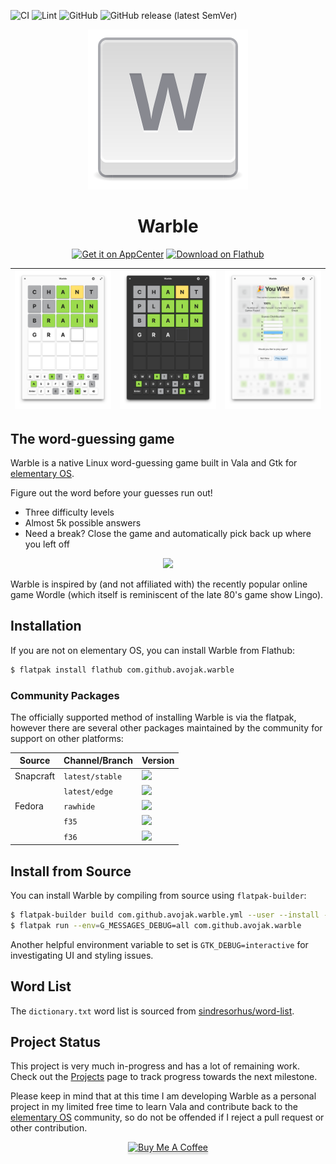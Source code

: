 ![CI](https://github.com/avojak/warble/workflows/CI/badge.svg)
![Lint](https://github.com/avojak/warble/workflows/Lint/badge.svg)
![GitHub](https://img.shields.io/github/license/avojak/warble.svg?color=blue)
![GitHub release (latest SemVer)](https://img.shields.io/github/v/release/avojak/warble?sort=semver)

<p align="center">
  <img src="data/assets/warble.svg" alt="Icon" />
</p>
<h1 align="center">Warble</h1>
<p align="center">
  <a href="https://appcenter.elementary.io/com.github.avojak.warble"><img src="https://appcenter.elementary.io/badge.svg" alt="Get it on AppCenter" /></a>
  <a href='https://flathub.org/apps/details/com.github.avojak.warble'><img width='155' alt='Download on Flathub' src='https://flathub.org/assets/badges/flathub-badge-en.png'/></a>
</p>

| ![Screenshot](data/assets/screenshots/warble-screenshot-01.png) | ![Screenshot](data/assets/screenshots/warble-screenshot-02.png) | ![Screenshot](data/assets/screenshots/warble-screenshot-03.png) |
|------------------------------------------------------------------|------------------------------------------------------------------|------------------------------------------------------------------|

## The word-guessing game

Warble is a native Linux word-guessing game built in Vala and Gtk for [elementary OS](https://elementary.io).

Figure out the word before your guesses run out!
- Three difficulty levels
- Almost 5k possible answers
- Need a break? Close the game and automatically pick back up where you left off

<p align="center"><img src="./data/assets/BCD631EA-53B9-483E-9C75-CB00C1E33C52.jpeg" width="500"></p>

Warble is inspired by (and not affiliated with) the recently popular online game Wordle (which itself is reminiscent of the late 80's game show Lingo). 

## Installation

If you are not on elementary OS, you can install Warble from Flathub:

```bash
$ flatpak install flathub com.github.avojak.warble
```

### Community Packages

The officially supported method of installing Warble is via the flatpak, however there are several other packages maintained by the community for support on other platforms:

| Source | Channel/Branch | Version |
| ------ | ------ | ------- |
| Snapcraft | `latest/stable` | <a href="https://snapcraft.io/warble"><img src="https://badgennet-git-fork-vladimyr-snapcraft-badgen.vercel.app/snapcraft/v/warble/arm64/stable"></img></a> |
| | `latest/edge` | <a href="https://snapcraft.io/warble"><img src="https://badgennet-git-fork-vladimyr-snapcraft-badgen.vercel.app/snapcraft/v/warble/arm64/edge"></img></a> |
| Fedora | `rawhide` | <a href="https://packages.fedoraproject.org/pkgs/warble/warble/"><img src="https://img.shields.io/fedora/v/warble/rawhide"></img></a> |
|  | `f35` | <a href="https://packages.fedoraproject.org/pkgs/warble/warble/"><img src="https://img.shields.io/fedora/v/warble/f35"></img></a> |
|  | `f36` | <a href="https://packages.fedoraproject.org/pkgs/warble/warble/"><img src="https://img.shields.io/fedora/v/warble/f36"></img></a> |

## Install from Source

You can install Warble by compiling from source using `flatpak-builder`:

```bash
$ flatpak-builder build com.github.avojak.warble.yml --user --install --force-clean
$ flatpak run --env=G_MESSAGES_DEBUG=all com.github.avojak.warble
```

Another helpful environment variable to set is `GTK_DEBUG=interactive` for investigating UI and styling issues.

## Word List

The `dictionary.txt` word list is sourced from [sindresorhus/word-list](https://github.com/sindresorhus/word-list).

## Project Status

This project is very much in-progress and has a lot of remaining work. Check out the [Projects](https://github.com/avojak/warble/projects) page to track progress towards the next milestone.

Please keep in mind that at this time I am developing Warble as a personal project in my limited free time to learn Vala and contribute back to the [elementary OS](https://elementary.io) community, so do not be offended if I reject a pull request or other contribution.

<p align="center"><a href="https://www.buymeacoffee.com/avojak" target="_blank"><img src="https://www.buymeacoffee.com/assets/img/custom_images/orange_img.png" alt="Buy Me A Coffee" style="height: 41px !important;width: 174px !important;box-shadow: 0px 3px 2px 0px rgba(190, 190, 190, 0.5) !important;-webkit-box-shadow: 0px 3px 2px 0px rgba(190, 190, 190, 0.5) !important;" ></a></p>
